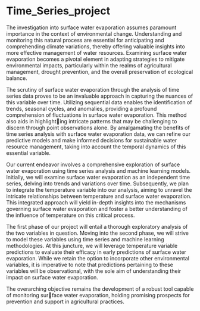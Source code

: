 # Time_Series_project

The investigation into surface water evaporation assumes paramount importance in the context of environmental change. Understanding and monitoring this natural process are essential for anticipating and comprehending climate variations, thereby offering valuable insights into more
effective management of water resources. Examining surface water evaporation becomes a pivotal element in adapting strategies to mitigate environmental impacts, particularly within the
realms of agricultural management, drought prevention, and the overall preservation of ecological balance.


The scrutiny of surface water evaporation through the analysis of time series data proves to be an invaluable approach in capturing the nuances of this variable over time. Utilizing sequential data enables the identification of trends, seasonal cycles, and anomalies, providing a profound
comprehension of fluctuations in surface water evaporation. This method also aids in highlighting intricate patterns that may be challenging to discern through point observations alone. By amalgamating the benefits of time series analysis with surface water evaporation data, we can
refine our predictive models and make informed decisions for sustainable water resource management, taking into account the temporal dynamics of this essential variable.


Our current endeavor involves a comprehensive exploration of surface water evaporation using time series analysis and machine learning models. Initially, we will examine surface water evaporation as an independent time series, delving into trends and variations over time. Subsequently, we plan to integrate the temperature variable into our analysis, aiming to unravel
the intricate relationships between temperature and surface water evaporation. This integrated approach will yield in-depth insights into the mechanisms governing surface water evaporation and foster a better understanding of the influence of temperature on this critical process.


The first phase of our project will entail a thorough exploratory analysis of the two variables in question. Moving into the second phase, we will strive to model these variables using time series and machine learning methodologies. At this juncture, we will leverage temperature variable
predictions to evaluate their efficacy in early predictions of surface water evaporation. While we retain the option to incorporate other environmental variables, it is imperative to note that predictions pertaining to these variables will be observational, with the sole aim of understanding
their impact on surface water evaporation.


The overarching objective remains the development of a robust tool capable of monitoring surface water evaporation, holding promising prospects for prevention and support in agricultural practices.

